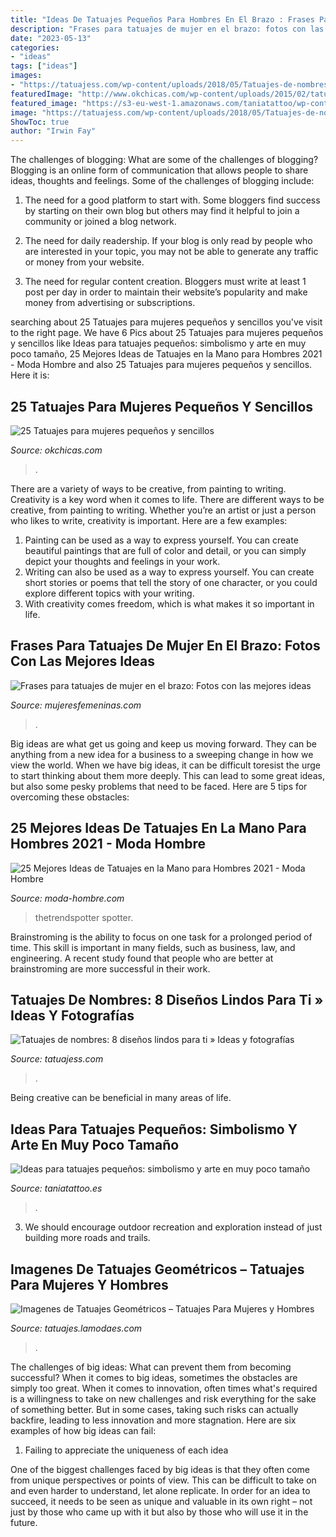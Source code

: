 ```yaml
---
title: "Ideas De Tatuajes Pequeños Para Hombres En El Brazo : Frases Para Tatuajes De Mujer En El Brazo: Fotos Con Las Mejores Ideas"
description: "Frases para tatuajes de mujer en el brazo: fotos con las mejores ideas"
date: "2023-05-13"
categories:
- "ideas"
tags: ["ideas"]
images:
- "https://tatuajess.com/wp-content/uploads/2018/05/Tatuajes-de-nombres-8-diseños-lindos-para-ti-5-768x587.jpg"
featuredImage: "http://www.okchicas.com/wp-content/uploads/2015/02/tatuajes-sencillos-para-mujer-6-700x700.jpg"
featured_image: "https://s3-eu-west-1.amazonaws.com/taniatattoo/wp-content/uploads/2020/09/07161617/Tatuaje-pequeno-de-Palmera-taniatatoo-772x1030.jpg"
image: "https://tatuajess.com/wp-content/uploads/2018/05/Tatuajes-de-nombres-8-diseños-lindos-para-ti-5-768x587.jpg"
ShowToc: true
author: "Irwin Fay"
---
```



The challenges of blogging: What are some of the challenges of blogging?
Blogging is an online form of communication that allows people to share ideas, thoughts and feelings. Some of the challenges of blogging include:
1. The need for a good platform to start with. Some bloggers find success by starting on their own blog but others may find it helpful to join a community or joined a blog network.

2. The need for daily readership. If your blog is only read by people who are interested in your topic, you may not be able to generate any traffic or money from your website.

3. The need for regular content creation. Bloggers must write at least 1 post per day in order to maintain their website’s popularity and make money from advertising or subscriptions.

	

		
searching about 25 Tatuajes para mujeres pequeños y sencillos you've visit to the right page. We have 6 Pics about 25 Tatuajes para mujeres pequeños y sencillos like Ideas para tatuajes pequeños: simbolismo y arte en muy poco tamaño, 25 Mejores Ideas de Tatuajes en la Mano para Hombres 2021 - Moda Hombre and also 25 Tatuajes para mujeres pequeños y sencillos. Here it is:
		
    
## 25 Tatuajes Para Mujeres Pequeños Y Sencillos

<img loading=lazy src="http://www.okchicas.com/wp-content/uploads/2015/02/tatuajes-sencillos-para-mujer-6-700x700.jpg" onerror="this.onerror=null;this.src='https://tse1.mm.bing.net/th?id=OIP.4ZN8MByz9XOQ_dzL_5y-VAHaHa&amp;pid=15.1';" alt="25 Tatuajes para mujeres pequeños y sencillos">

_Source: okchicas.com_

>. 

	

There are a variety of ways to be creative, from painting to writing.
Creativity is a key word when it comes to life. There are different ways to be creative, from painting to writing. Whether you’re an artist or just a person who likes to write, creativity is important. Here are a few examples: 
1. Painting can be used as a way to express yourself. You can create beautiful paintings that are full of color and detail, or you can simply depict your thoughts and feelings in your work. 
2. Writing can also be used as a way to express yourself. You can create short stories or poems that tell the story of one character, or you could explore different topics with your writing. 
3. With creativity comes freedom, which is what makes it so important in life.

    
## Frases Para Tatuajes De Mujer En El Brazo: Fotos Con Las Mejores Ideas

<img loading=lazy src="http://www.mujeresfemeninas.com/imagenes/moda/Tatuajes-de-frases1.jpg" onerror="this.onerror=null;this.src='https://tse4.mm.bing.net/th?id=OIP.HA5VsOW4G6rrhYoMqulp9wHaFj&amp;pid=15.1';" alt="Frases para tatuajes de mujer en el brazo: Fotos con las mejores ideas">

_Source: mujeresfemeninas.com_

>. 

	

Big ideas are what get us going and keep us moving forward. They can be anything from a new idea for a business to a sweeping change in how we view the world. When we have big ideas, it can be difficult toresist the urge to start thinking about them more deeply. This can lead to some great ideas, but also some pesky problems that need to be faced. Here are 5 tips for overcoming these obstacles: 

    
## 25 Mejores Ideas De Tatuajes En La Mano Para Hombres 2021 - Moda Hombre

<img loading=lazy src="https://moda-hombre.com/wp-content/uploads/2020/10/Tatuaje-en-la-mano-de-tigre.jpg" onerror="this.onerror=null;this.src='https://tse2.mm.bing.net/th?id=OIP.fvtoFUM_OXNR9YPdZgwvsgAAAA&amp;pid=15.1';" alt="25 Mejores Ideas de Tatuajes en la Mano para Hombres 2021 - Moda Hombre">

_Source: moda-hombre.com_

>thetrendspotter spotter. 

	

Brainstroming is the ability to focus on one task for a prolonged period of time. This skill is important in many fields, such as business, law, and engineering. A recent study found that people who are better at brainstroming are more successful in their work.

    
## Tatuajes De Nombres: 8 Diseños Lindos Para Ti » Ideas Y Fotografías

<img loading=lazy src="https://tatuajess.com/wp-content/uploads/2018/05/Tatuajes-de-nombres-8-diseños-lindos-para-ti-5-768x587.jpg" onerror="this.onerror=null;this.src='https://tse1.mm.bing.net/th?id=OIP.7ApVptT8yCv4AO_p4F-EqAHaFq&amp;pid=15.1';" alt="Tatuajes de nombres: 8 diseños lindos para ti » Ideas y fotografías">

_Source: tatuajess.com_

>. 

	

Being creative can be beneficial in many areas of life.

    
## Ideas Para Tatuajes Pequeños: Simbolismo Y Arte En Muy Poco Tamaño

<img loading=lazy src="https://s3-eu-west-1.amazonaws.com/taniatattoo/wp-content/uploads/2020/09/07161617/Tatuaje-pequeno-de-Palmera-taniatatoo-772x1030.jpg" onerror="this.onerror=null;this.src='https://tse4.mm.bing.net/th?id=OIP.TjhevN4Lc0dK-B30BWUocQHaJ4&amp;pid=15.1';" alt="Ideas para tatuajes pequeños: simbolismo y arte en muy poco tamaño">

_Source: taniatattoo.es_

>. 

	

3. We should encourage outdoor recreation and exploration instead of just building more roads and trails.

    
## Imagenes De Tatuajes Geométricos – Tatuajes Para Mujeres Y Hombres

<img loading=lazy src="https://tatuajes.lamodaes.com/wp-content/uploads/2016/11/tatuaje-geometrico-4.jpg" onerror="this.onerror=null;this.src='https://tse1.mm.bing.net/th?id=OIP.klHc97isRQe74XDGOwMO1AHaJ6&amp;pid=15.1';" alt="Imagenes de Tatuajes Geométricos – Tatuajes Para Mujeres y Hombres">

_Source: tatuajes.lamodaes.com_

>. 

	

The challenges of big ideas: What can prevent them from becoming successful?
When it comes to big ideas, sometimes the obstacles are simply too great. When it comes to innovation, often times what's required is a willingness to take on new challenges and risk everything for the sake of something better. But in some cases, taking such risks can actually backfire, leading to less innovation and more stagnation. Here are six examples of how big ideas can fail:
1) Failing to appreciate the uniqueness of each idea

One of the biggest challenges faced by big ideas is that they often come from unique perspectives or points of view. This can be difficult to take on and even harder to understand, let alone replicate. In order for an idea to succeed, it needs to be seen as unique and valuable in its own right – not just by those who came up with it but also by those who will use it in the future.

